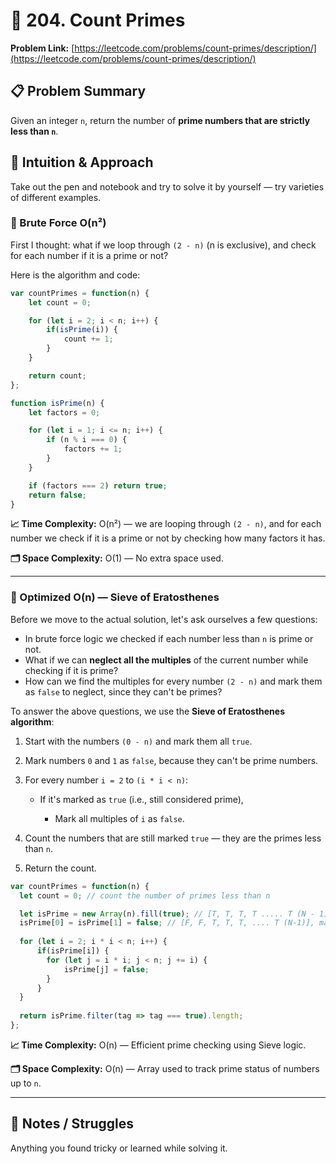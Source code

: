
# 🧮 204. Count Primes

**Problem Link:**
[https://leetcode.com/problems/count-primes/description/](https://leetcode.com/problems/count-primes/description/)

## 📋 Problem Summary

Given an integer `n`, return the number of **prime numbers that are strictly less than `n`**.

## 🧠 Intuition & Approach

Take out the pen and notebook and try to solve it by yourself — try varieties of different examples.


### 🔸 Brute Force O(n²)

First I thought: what if we loop through `(2 - n)` (n is exclusive), and check for each number if it is a prime or not?

Here is the algorithm and code:

```javascript
var countPrimes = function(n) {
    let count = 0; 

    for (let i = 2; i < n; i++) { 
        if(isPrime(i)) { 
            count += 1; 
        }
    }    

    return count; 
};

function isPrime(n) {
    let factors = 0; 

    for (let i = 1; i <= n; i++) {
        if (n % i === 0) {
            factors += 1; 
        }
    }

    if (factors === 2) return true; 
    return false; 
}
```

**📈 Time Complexity:**
O(n²) — we are looping through `(2 - n)`, and for each number we check if it is a prime or not by checking how many factors it has.

**🗂️ Space Complexity:**
O(1) — No extra space used.

---

### 🔹 Optimized O(n) — Sieve of Eratosthenes

Before we move to the actual solution, let's ask ourselves a few questions:

* In brute force logic we checked if each number less than `n` is prime or not.
* What if we can **neglect all the multiples** of the current number while checking if it is prime?
* How can we find the multiples for every number `(2 - n)` and mark them as `false` to neglect, since they can't be primes?

To answer the above questions, we use the **Sieve of Eratosthenes algorithm**:

1. Start with the numbers `(0 - n)` and mark them all `true`.
2. Mark numbers `0` and `1` as `false`, because they can't be prime numbers.
3. For every number `i = 2` to `(i * i < n)`:

   * If it's marked as `true` (i.e., still considered prime),

     * Mark all multiples of `i` as `false`.
4. Count the numbers that are still marked `true` — they are the primes less than `n`.
5. Return the count.

```javascript
var countPrimes = function(n) {
  let count = 0; // count the number of primes less than n 

  let isPrime = new Array(n).fill(true); // [T, T, T, T ..... T (N - 1)] 
  isPrime[0] = isPrime[1] = false; // [F, F, T, T, T, .... T (N-1)], made 0 and 1 false, they cant be the primes 
  
  for (let i = 2; i * i < n; i++) {
      if(isPrime[i]) {
        for (let j = i * i; j < n; j += i) {
            isPrime[j] = false; 
        }
      }
  }
  
  return isPrime.filter(tag => tag === true).length; 
};
```

**📈 Time Complexity:**
O(n) — Efficient prime checking using Sieve logic.

**🗂️ Space Complexity:**
O(n) — Array used to track prime status of numbers up to `n`.

---

## 🧾 Notes / Struggles

Anything you found tricky or learned while solving it.
